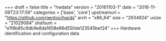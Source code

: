 +++
draft = false
title = "hwdata"
version = "20161103-1"
date = "2016-11-09T23:17:59"
categories = ['base', 'core']
upstreamurl = "https://github.com/gentoo/hwids"
arch = "x86_64"
size = "2934924"
usize = "21029084"
sha1sum = "e1f8b85c9db9e8da1658e96d550de123545bef24"
+++
Hardware identification and configuration data
